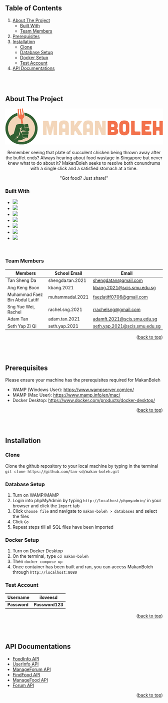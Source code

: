 <!-- TABLE OF CONTENTS -->
## Table of Contents
  <ol>
    <li>
      <a href="#about-the-project">About The Project</a>
      <ul>
        <li><a href="#built-with">Built With</a></li>
        <li><a href="#team-members">Team Members</a></li>
      </ul>
    </li>
    <li><a href='#prerequisites'>Prerequisites</a></li>
    <li>
      <a href="#installation">Installation</a>
      <ul>
        <li><a href="#clone">Clone</a></li>
        <li><a href="#database-setup">Database Setup</a></li>
        <li><a href="#docker-setup">Docker Setup</a></li>
        <li><a href="#test-account">Test Account</a></li> 
      </ul>
    </li>
    <li><a href='#api-documentations'>API Documentations</a></li>
  </ol>

<br/>
<br/>

## About The Project

<p align="center">
    <img src="./my_app/src/assets/images/logos/large_logos/MakanBoleh_logo_long_light_large.png" >
</p>

<p align=center>
    Remember seeing that plate of succulent chicken being thrown away after the buffet ends?  Always hearing about food wastage in Singapore but never knew what to do about it? MakanBoleh seeks to resolve both conundrums with a single click and a satisfied stomach at a time.
</p>

<p align=center>
"Got food? Just share!"
</p>


### Built With

* <a href="https://html.com/"><img width="26px" src="https://cdn.jsdelivr.net/gh/devicons/devicon/icons/html5/html5-original.svg"/></a>
* <a href="https://developer.mozilla.org/en-US/docs/Web/CSS"><img width="26px" src="https://cdn.jsdelivr.net/gh/devicons/devicon/icons/css3/css3-original.svg"/></a>
* <a href="https://www.javascript.com/"><img width="26px" src="https://cdn.jsdelivr.net/gh/devicons/devicon/icons/javascript/javascript-original.svg"/></a>
* <a href="https://vuejs.org/"><img src="https://cdn.jsdelivr.net/gh/devicons/devicon/icons/vuejs/vuejs-original.svg" width="26px"></a>
* <a href="https://getbootstrap.com"><img src="https://cdn.jsdelivr.net/gh/devicons/devicon/icons/bootstrap/bootstrap-original.svg" width="26px"></a>
* <a href="https://firebase.google.com/?gclid=CjwKCAiA68ebBhB-EiwALVC-Nu9CUOHBl_f4ytQaPMxt6hrueI-AQV3jTr1F-8u7dtfenil2eMGkNhoCH2YQAvD_BwE&gclsrc=aw.ds"><img src="https://cdn.jsdelivr.net/gh/devicons/devicon/icons/firebase/firebase-plain.svg" width="26px"></a>
* <a href="https://www.docker.com/"><img src="https://cdn.jsdelivr.net/gh/devicons/devicon/icons/docker/docker-original.svg" width="26px"></a>

<br/>

### Team Members

| Members               | School Email     | Email                           |
| --------------------- | ---------------- | ------------------------------- |
| Tan Sheng Da                   | shengda.tan.2021 | shengdatan@gmail.com            |
| Ang Keng Boon         | kbang.2021 | kbang.2021@scis.smu.edu.sg    |
| Muhammad Faez Bin Abdul Latiff | muhammadal.2021  | faezlatiff0706@gmail.com|
| Sng Yue Wei, Rachel            | rachel.sng.2021  | rrachelsng@gmail.com    |
| Adam Tan          | adam.tan.2021  |  adamft.2021@scis.smu.edu.sg   |
| Seth Yap Zi Qi            | seth.yap.2021  | seth.yap.2021@scis.smu.edu.sg   |


<p align="right">(<a href="#readme-top">back to top</a>)</p>

<br/>
<br/>

## Prerequisites
Please ensure your machine has the prerequisites required for MakanBoleh
* WAMP (Windows User): https://www.wampserver.com/en/
* MAMP (Mac User): https://www.mamp.info/en/mac/
* Docker Desktop: https://www.docker.com/products/docker-desktop/

<p align="right">(<a href="#readme-top">back to top</a>)</p>

<br/>
<br/>

## Installation

### Clone
Clone the github repository to your local machine by typing in the terminal `git clone https://github.com/tan-sd/makan-boleh.git`

### Database Setup
1. Turn on WAMP/MAMP
2. Login into phpMyAdmin by typing `http://localhost/phpmyadmin/` in your browser and click the `Import` tab
3. Click `Choose file` and navigate to `makan-boleh > databases` and select the files
4. Click `Go`
5. Repeat steps till all SQL files have been imported

### Docker Setup
1. Turn on Docker Desktop
2. On the terminal, type `cd makan-boleh`
3. Then `docker compose up`
4. Once container has been built and ran, you can access MakanBoleh through `http://localhost:8080`

### Test Account
| **Username**       | **iloveesd** |
| -------------- | ------------------|
| **Password**       | **Password123**  

<p align="right">(<a href="#readme-top">back to top</a>)</p>

<br/>
<br/>

## API Documentations
* <a href='https://docs.google.com/document/d/1rcwscbMF9YDxRCl7xgJOnmwe-a4l3_Y2pBSY2JJV-xk/edit?usp=sharing'>FoodInfo API</a>
* <a href='https://docs.google.com/document/d/1SiL-nAZGWvSLyYBr0qHcx1SPB6T_fvILyldV88--p_k/edit?usp=sharing'>UserInfo API</a>
* <a href='https://docs.google.com/document/d/1JjyuweIMLZUxryOB_myYrGjy_7T0CKj6pkzmQwBIxKE/edit?usp=sharing'>ManageForum API</a>
* <a href='https://docs.google.com/document/d/19xZsvWSiL8xJQJ24d46SP0UV9PYQkdYDaqvmw0iBgIs/edit?usp=sharing'>FindFood API</a>
* <a href='https://docs.google.com/document/d/1eoJdZa1_9Lzpfskz_SwqR_2HTqOayMGp46h_-Q5Uet4/edit?usp=sharing'>ManageFood API</a>
* <a href='https://docs.google.com/document/d/18bd7cptYZtRFWiYMjcIRoYCyZaP-1_UyFL95OAGsNJs/edit?usp=sharing'>Forum API</a>

<p align="right">(<a href="#readme-top">back to top</a>)</p>